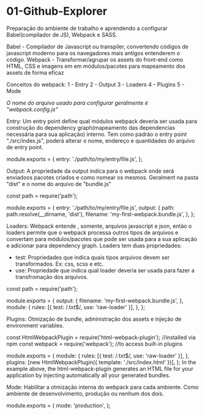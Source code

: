 # 01-Github-Explorer

Preparação do ambiente de trabalho e aprendendo a configurar Babel(compilador de JS), Webpack e SASS.

Babel - Compilador de Javascript ou transpiler, convertendo códigos de javascript moderno para os navegadores mais antigos entenderem o código.
Webpack - Transformar/agrupar os assets do front-end como HTML, CSS e imagens em em módulos/pacotes para mapeamento dos assets de forma eficaz 

Conceitos do webpack: 
1 - Entry
2 - Output
3 - Loaders
4 - Plugins
5 - Mode

*O nome do arquivo usado para configurar geralmente é "webpack.config.js"*

Entry: Um entry point define qual módulos webpack deveria ser usada para construção do dependency graph(mapeamento das dependencias necessária para sua aplicação) interno. Tem como
padrão o entry point "./src/index.js", poderá alterar o nome, endereço e quantidades do arquivo de entry point.

module.exports = {
  entry: './path/to/my/entry/file.js',
};


Output: A propriedade da output indica para o webpack onde será enviadoos pacotes criados e como nomear os mesmos. Geralment na pasta "dist" e o nome do arquivo de "bundle.js"

const path = require('path');

module.exports = {
  entry: './path/to/my/entry/file.js',
  output: {
    path: path.resolve(__dirname, 'dist'),
    filename: 'my-first-webpack.bundle.js',
  },
};

Loaders: Webpack entende , somente, arquivos javascript e json, então o loaders permite que o webpack processa outros tipos de arquivos e convertam para módulos/pacotes que pode 
ser usada para a sua aplicação e adicionar para dependency graph.
Loaders tem duas propriedades:
- test: Propriedades que indica quais tipos arquivos devem ser transformados. Ex: css, scss e etc.
- use: Propriedade que indica qual loader deveria ser usada para fazer a transfromação dos arquivos.

const path = require('path');

module.exports = {
  output: {
    filename: 'my-first-webpack.bundle.js',
  },
  module: {
    rules: [{ test: /\.txt$/, use: 'raw-loader' }],
  },
};

Plugins: Otmização de bundle, administração dos assets e injeção de environment variables.

const HtmlWebpackPlugin = require('html-webpack-plugin'); //installed via npm
const webpack = require('webpack'); //to access built-in plugins

module.exports = {
  module: {
    rules: [{ test: /\.txt$/, use: 'raw-loader' }],
  },
  plugins: [new HtmlWebpackPlugin({ template: './src/index.html' })],
};
In the example above, the html-webpack-plugin generates an HTML file for your application by injecting automatically all your generated bundles.


Mode: Habilitar a otmização interna do webpack para cada ambiente. Como ambiente de desenvolvimento, produção ou nenhum dos dois. 

module.exports = {
  mode: 'production',
};

